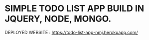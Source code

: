# SIMPLE TODO LIST APP BUILD IN JQUERY, NODE, MONGO.

DEPLOYED WEBSITE : https://todo-list-app-nmj.herokuapp.com/
